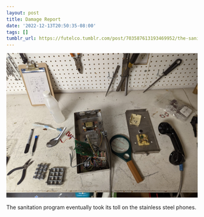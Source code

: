 ```yaml
---
layout: post
title: Damage Report
date: '2022-12-13T20:50:35-08:00'
tags: []
tumblr_url: https://futelco.tumblr.com/post/703587613193469952/the-sanitation-program-eventually-took-its-toll-on
---
```

 ![](/images/blog/a67e80b898638291ac5605e13f65a08e92faf9dd.jpg)  

The sanitation program eventually took its toll on the stainless steel phones.

